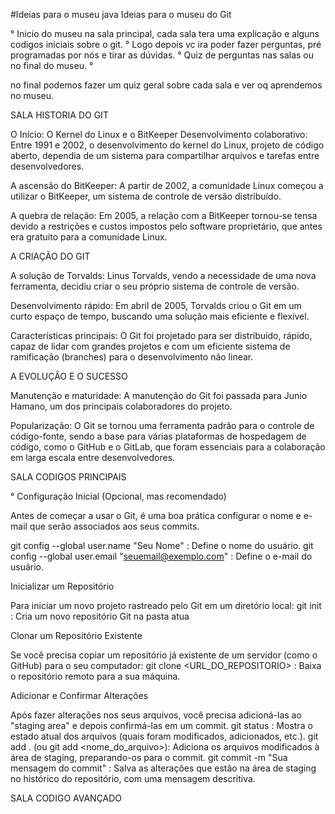 #Ideias para o museu java
Ideias para o museu do Git

° Inicio do museu na sala principal, cada sala tera uma explicação e alguns codigos iniciais sobre o git. ° Logo depois vc ira poder fazer perguntas, pré programadas por nós e tirar as dúvidas. ° Quiz de perguntas nas salas ou no final do museu. °

no final podemos fazer um quiz geral sobre cada sala e ver oq aprendemos no museu.

SALA HISTORIA DO GIT

O Início: O Kernel do Linux e o BitKeeper Desenvolvimento colaborativo: Entre 1991 e 2002, o desenvolvimento do kernel do Linux, projeto de código aberto, dependia de um sistema para compartilhar arquivos e tarefas entre desenvolvedores.

A ascensão do BitKeeper: A partir de 2002, a comunidade Linux começou a utilizar o BitKeeper, um sistema de controle de versão distribuído.

A quebra de relação: Em 2005, a relação com a BitKeeper tornou-se tensa devido a restrições e custos impostos pelo software proprietário, que antes era gratuito para a comunidade Linux.

A CRIAÇÃO DO GIT

A solução de Torvalds: Linus Torvalds, vendo a necessidade de uma nova ferramenta, decidiu criar o seu próprio sistema de controle de versão.

Desenvolvimento rápido: Em abril de 2005, Torvalds criou o Git em um curto espaço de tempo, buscando uma solução mais eficiente e flexível.

Características principais: O Git foi projetado para ser distribuído, rápido, capaz de lidar com grandes projetos e com um eficiente sistema de ramificação (branches) para o desenvolvimento não linear.

A EVOLUÇÃO E O SUCESSO

Manutenção e maturidade: A manutenção do Git foi passada para Junio Hamano, um dos principais colaboradores do projeto.

Popularização: O Git se tornou uma ferramenta padrão para o controle de código-fonte, sendo a base para várias plataformas de hospedagem de código, como o GitHub e o GitLab, que foram essenciais para a colaboração em larga escala entre desenvolvedores.

SALA CODIGOS PRINCIPAIS

° Configuração Inicial (Opcional, mas recomendado)

Antes de começar a usar o Git, é uma boa prática configurar o nome e e-mail que serão associados aos seus commits.

git config --global user.name "Seu Nome" : Define o nome do usuário. git config --global user.email "seuemail@exemplo.com" : Define o e-mail do usuário.

Inicializar um Repositório

Para iniciar um novo projeto rastreado pelo Git em um diretório local: git init : Cria um novo repositório Git na pasta atua

Clonar um Repositório Existente

Se você precisa copiar um repositório já existente de um servidor (como o GitHub) para o seu computador: git clone <URL_DO_REPOSITORIO> : Baixa o repositório remoto para a sua máquina.

Adicionar e Confirmar Alterações

Após fazer alterações nos seus arquivos, você precisa adicioná-las ao "staging area" e depois confirmá-las em um commit. git status : Mostra o estado atual dos arquivos (quais foram modificados, adicionados, etc.). git add . (ou git add <nome_do_arquivo>): Adiciona os arquivos modificados à área de staging, preparando-os para o commit. git commit -m "Sua mensagem do commit" : Salva as alterações que estão na área de staging no histórico do repositório, com uma mensagem descritiva.

SALA CODIGO AVANÇADO